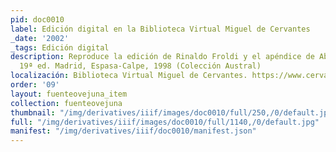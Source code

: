 ```yaml
---
pid: doc0010
label: Edición digital en la Biblioteca Virtual Miguel de Cervantes
_date: '2002'
_tags: Edición digital
description: Reproduce la edición de Rinaldo Froldi y el apéndice de Abraham Madroñal,
  19ª ed. Madrid, Espasa-Calpe, 1998 (Colección Austral)
localización: Biblioteca Virtual Miguel de Cervantes. https://www.cervantesvirtual.com/obra/fuente-ovejuna--1/
order: '09'
layout: fuenteovejuna_item
collection: fuenteovejuna
thumbnail: "/img/derivatives/iiif/images/doc0010/full/250,/0/default.jpg"
full: "/img/derivatives/iiif/images/doc0010/full/1140,/0/default.jpg"
manifest: "/img/derivatives/iiif/doc0010/manifest.json"
---
```

